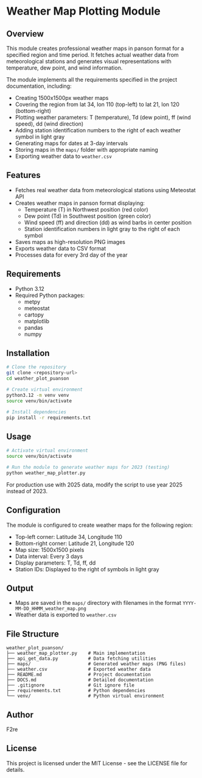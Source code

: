 # Weather Map Plotting Module

## Overview

This module creates professional weather maps in panson format for a specified region and time period. It fetches actual weather data from meteorological stations and generates visual representations with temperature, dew point, and wind information.

The module implements all the requirements specified in the project documentation, including:
- Creating 1500x1500px weather maps
- Covering the region from lat 34, lon 110 (top-left) to lat 21, lon 120 (bottom-right)
- Plotting weather parameters: T (temperature), Td (dew point), ff (wind speed), dd (wind direction)
- Adding station identification numbers to the right of each weather symbol in light gray
- Generating maps for dates at 3-day intervals
- Storing maps in the `maps/` folder with appropriate naming
- Exporting weather data to `weather.csv`

## Features

- Fetches real weather data from meteorological stations using Meteostat API
- Creates weather maps in panson format displaying:
  - Temperature (T) in Northwest position (red color)
  - Dew point (Td) in Southwest position (green color)
  - Wind speed (ff) and direction (dd) as wind barbs in center position
  - Station identification numbers in light gray to the right of each symbol
- Saves maps as high-resolution PNG images
- Exports weather data to CSV format
- Processes data for every 3rd day of the year

## Requirements

- Python 3.12
- Required Python packages:
  - metpy
  - meteostat
  - cartopy
  - matplotlib
  - pandas
  - numpy

## Installation

```bash
# Clone the repository
git clone <repository-url>
cd weather_plot_puanson

# Create virtual environment
python3.12 -m venv venv
source venv/bin/activate

# Install dependencies
pip install -r requirements.txt
```

## Usage

```bash
# Activate virtual environment
source venv/bin/activate

# Run the module to generate weather maps for 2023 (testing)
python weather_map_plotter.py
```

For production use with 2025 data, modify the script to use year 2025 instead of 2023.

## Configuration

The module is configured to create weather maps for the following region:
- Top-left corner: Latitude 34, Longitude 110
- Bottom-right corner: Latitude 21, Longitude 120
- Map size: 1500x1500 pixels
- Data interval: Every 3 days
- Display parameters: T, Td, ff, dd
- Station IDs: Displayed to the right of symbols in light gray

## Output

- Maps are saved in the `maps/` directory with filenames in the format `YYYY-MM-DD_HHMM_weather_map.png`
- Weather data is exported to `weather.csv`

## File Structure

```
weather_plot_puanson/
├── weather_map_plotter.py    # Main implementation
├── api_get_data.py           # Data fetching utilities
├── maps/                     # Generated weather maps (PNG files)
├── weather.csv               # Exported weather data
├── README.md                 # Project documentation
├── DOCS.md                   # Detailed documentation
├── .gitignore                # Git ignore file
├── requirements.txt          # Python dependencies
└── venv/                     # Python virtual environment
```

## Author

F2re

## License

This project is licensed under the MIT License - see the LICENSE file for details.